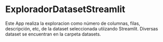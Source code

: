 # ExploradorDatasetStreamlit
Este App realiza la exploracion como número de columnas, filas, descripción, etc, de la dataset seleccionada utiizando Streamlit. Diversas dataset se encuentran en la carpeta datasets.
